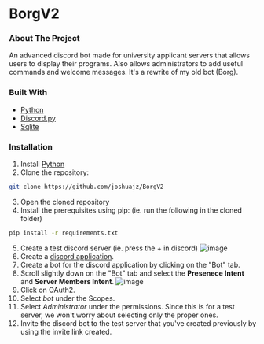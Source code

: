 # BorgV2
### About The Project

An advanced discord bot made for university applicant servers that allows users to display their programs.  Also allows administrators to add useful commands and welcome messages.  It's a rewrite of my old bot (Borg).

### Built With
- [Python](https://www.python.org/)
- [Discord.py](https://discordpy.readthedocs.io/en/latest/index.html)
- [Sqlite](https://www.sqlite.org/index.html)

### Installation
1. Install [Python](https://www.python.org/downloads/)
2. Clone the repository:
```sh
git clone https://github.com/joshuajz/BorgV2
```
3. Open the cloned repository
4. Install the prerequisites using pip: (ie. run the following in the cloned folder)
```sh
pip install -r requirements.txt
```
5. Create a test discord server (ie. press the + in discord)
![image](https://user-images.githubusercontent.com/35657686/112092497-fc912980-8b6d-11eb-994a-be0667b62bc5.png)
6. Create a [discord application](https://discord.com/developers/applications).
7. Create a bot for the discord application by clicking on the "Bot" tab.
8. Scroll slightly down on the "Bot" tab and select the **Presenece Intent** and **Server Members Intent**.
![image](https://user-images.githubusercontent.com/35657686/112092380-be940580-8b6d-11eb-9dd7-6f91aa9fdc20.png)
9. Click on OAuth2.
10. Select _bot_ under the Scopes.
11. Select _Administrator_ under the permissions.  Since this is for a test server, we won't worry about selecting only the proper ones.
12. Invite the discord bot to the test server that you've created previously by using the invite link created.
